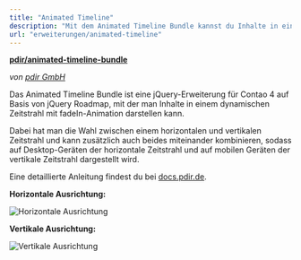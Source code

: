 ```yaml
---
title: "Animated Timeline"
description: "Mit dem Animated Timeline Bundle kannst du Inhalte in einem horizontalen oder vertikalen Zeitstrahl darstellen."
url: "erweiterungen/animated-timeline"
---
```


**[pdir/animated-timeline-bundle](https://packagist.org/packages/pdir/animated-timeline-bundle)**

_von [pdir GmbH](https://www.pdir.de)_

Das Animated Timeline Bundle ist eine jQuery-Erweiterung für Contao 4 auf Basis von jQuery Roadmap, mit der man Inhalte in einem dynamischen Zeitstrahl mit fadeIn-Animation darstellen kann.

Dabei hat man die Wahl zwischen einem horizontalen und vertikalen Zeitstrahl und kann zusätzlich auch beides miteinander kombinieren, sodass auf Desktop-Geräten der horizontale Zeitstrahl und auf mobilen Geräten der vertikale Zeitstrahl dargestellt wird.

Eine detaillierte Anleitung findest du bei [docs.pdir.de](https://docs.pdir.de/#/animated-timeline/index).

**Horizontale Ausrichtung:**

![Horizontale Ausrichtung](/de/extensions/images/de/animated-timeline_horizontal.png)

**Vertikale Ausrichtung:**

![Vertikale Ausrichtung](/de/extensions/images/de/animated-timeline_vertical.png)
